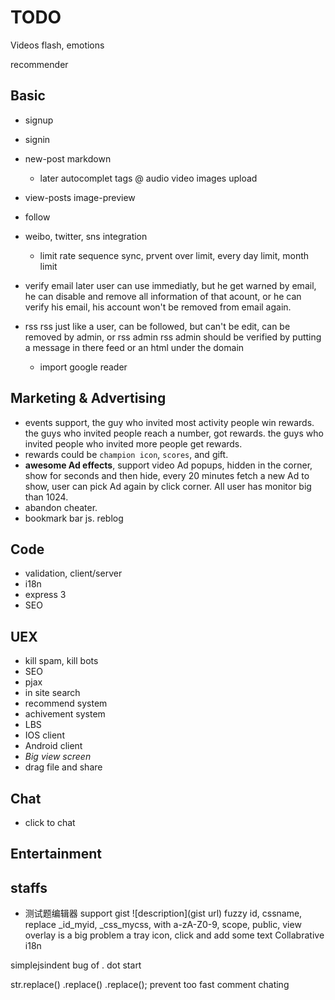 TODO
====

Videos flash, emotions

recommender

Basic
---

* signup
* signin
* new-post
  markdown

  * later
    autocomplet
    tags
    @
    audio
    video
    images
    upload

* view-posts
  image-preview

* follow

* weibo, twitter, sns integration

  * limit rate sequence sync, prvent over limit, every day limit, month limit

* verify email later
   user can use immediatly, but he get warned by email, he can disable and remove all information of that acount,
   or he can verify his email, his account won't be removed from email again.

* rss
  rss just like a user, can be followed, but can't be edit, can be removed by admin, or rss admin
  rss admin should be verified by putting a message in there feed
  or an html under the domain

  * import google reader

Marketing & Advertising
---
* events support, the guy who invited most activity people win rewards. 
  the guys who invited people reach a number, got rewards.
  the guys who invited people who invited more people get rewards.
* rewards could be `champion icon`, `scores`, and gift.
* **awesome Ad effects**, support video Ad popups, hidden in the corner, show for seconds and then hide, every 20 minutes fetch a new Ad to show, user can pick Ad again by click corner. All user has monitor big than 1024.
* abandon cheater.
* bookmark bar js. reblog

Code
---

* validation, client/server
* i18n
* express 3
* SEO

UEX
---
* kill spam, kill bots
* SEO
* pjax
* in site search
* recommend system
* achivement system
* LBS
* IOS client
* Android client
* _Big view screen_
* drag file and share

Chat
---
* click to chat

Entertainment
---

staffs
---
* 测试题编辑器
support gist
![description](gist url)
fuzzy id, cssname, replace \_id_myid, \_css_mycss, with a-zA-Z0-9, scope, public, view
overlay is a big problem
a tray icon, click and add some text
Collabrative i18n

simplejsindent bug of . dot start

str.replace()
   .replace()
   .replace();
prevent too fast comment chating
